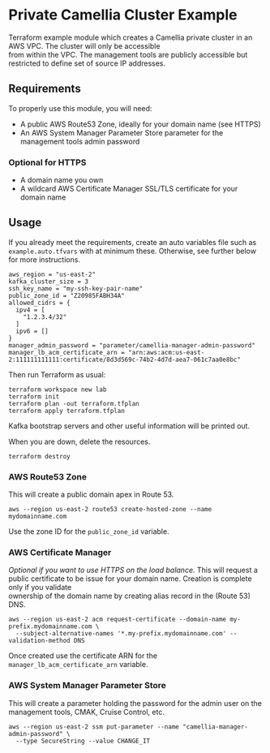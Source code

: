 # Private Camellia Cluster Example

Terraform example module which creates a Camellia private cluster in an AWS VPC. The cluster will only be accessible  
from within the VPC. The management tools are publicly accessible but restricted to define set of source IP addresses. 

## Requirements
To properly use this module, you will need:

* A public AWS Route53 Zone, ideally for your domain name (see HTTPS)
* An AWS System Manager Parameter Store parameter for the management tools admin password

### Optional for HTTPS
* A domain name you own
* A wildcard AWS Certificate Manager SSL/TLS certificate for your domain name

## Usage
If you already meet the requirements, create an auto variables file such as `example.auto.tfvars` with at minimum these.
Otherwise, see further below for more instructions.
```hcl-terraform
aws_region = "us-east-2"
kafka_cluster_size = 3
ssh_key_name = "my-ssh-key-pair-name"
public_zone_id = "Z20985FABH34A"
allowed_cidrs = {
  ipv4 = [
    "1.2.3.4/32"
  ]
  ipv6 = []
}
manager_admin_password = "parameter/camellia-manager-admin-password"
manager_lb_acm_certificate_arn = "arn:aws:acm:us-east-2:111111111111:certificate/8d3d569c-74b2-4d7d-aea7-061c7aa0e8bc"
```

Then run Terraform as usual:
```shell script
terraform workspace new lab
terraform init
terraform plan -out terraform.tfplan
terraform apply terraform.tfplan
```
Kafka bootstrap servers and other useful information will be printed out.


When you are down, delete the resources.
```shell script
terraform destroy
```

### AWS Route53 Zone
This will create a public domain apex in Route 53.
```shell script
aws --region us-east-2 route53 create-hosted-zone --name mydomainname.com
```
Use the zone ID for the `public_zone_id` variable.

### AWS Certificate Manager
_Optional if you want to use HTTPS on the load balance._
This will request a public certificate to be issue for your domain name. Creation is complete only if you validate \
ownership of the domain name by creating alias record in the (Route 53) DNS.
```shell script
aws --region us-east-2 acm request-certificate --domain-name my-prefix.mydomainname.com \
  --subject-alternative-names '*.my-prefix.mydomainname.com' --validation-method DNS 
```
Once created use the certificate ARN for the `manager_lb_acm_certificate_arn` variable.

### AWS System Manager Parameter Store
This will create a parameter holding the password for the admin user on the management tools, CMAK, Cruise Control, etc.
```shell script
aws --region us-east-2 ssm put-parameter --name "camellia-manager-admin-password" \
  --type SecureString --value CHANGE_IT
```
